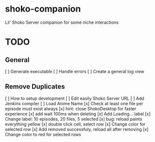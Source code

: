 # shoko-companion
Lil' Shoko Server companion for some niche interactions

# TODO
## General
[ ] Generate executable
[ ] Handle errors
[ ] Create a general log view 

## Remove Duplicates
[ ] How to setup development
[ ] Edit easily Shoko Server URL
[ ] Add Jenkins compiler
[ ] Load Anime Name 
[x] Check at least one file per episode must exist always
[x] hint: close ShokoDesktop for faster experience
[x] add wait 100ms when deleting
[x] Add Loading... label 
[x] Change label: 10 episodes, 20 files, 5 selected
[x] bug: reload paints everything yellow
[x] double click cell, select row
[x] Change color for selected row
[x] Add removed successfuly, reload all after removing
[x] Change color to red for selected rows